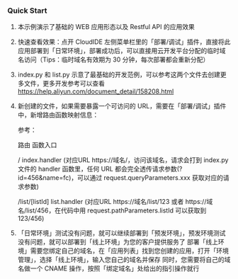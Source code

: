 ### Quick Start

1. 本示例演示了基础的 WEB 应用形态以及 Restful API 的应用效果

2. 快速查看效果：点开 CloudIDE 左侧菜单栏里的「部署/调试」插件，直接将此应用部署到「日常环境」，部署成功后，可以直接用云开发平台分配的临时域名访问（Tips：临时域名有效期为 30 分钟，每次部署都会重新分配）

3. index.py 和 list.py 示意了最基础的开发范例，可以参考这两个文件去创建更多文件，更多开发参考可以查看 https://help.aliyun.com/document_detail/158208.html

4. 新创建的文件，如果需要暴露一个可访问的 URL，需要在「部署/调试」插件中，新增路由函数映射信息：

   参考：

   路由             函数入口

   /               index.handler     (对应URL https://域名/，访问该域名，请求会打到 index.py 文件的 handler 函数里，任何 URL 都会完全透传请求参数(?id=456&name=fc)，可以通过 request.queryParameters.xxx 获取对应的请求参数)

   /list/[listId]  list.handler      (对应URL https://域名/list/123 或者 https://域名/list/456，在代码中用 request.pathParameters.listId 可以获取到 123/456)

5. 「日常环境」测试没有问题，就可以继续部署到「预发环境」，预发环境测试没有问题，就可以部署到「线上环境」为您的客户提供服务了
   部署「线上环境」需要您绑定自己的域名，在「应用列表」找到您创建的应用，打开「环境管理」，选择「线上环境」，输入您自己的域名并保存
   同时，您需要将自己的域名做一个 CNAME 操作，按照「绑定域名」处给出的指引操作就行